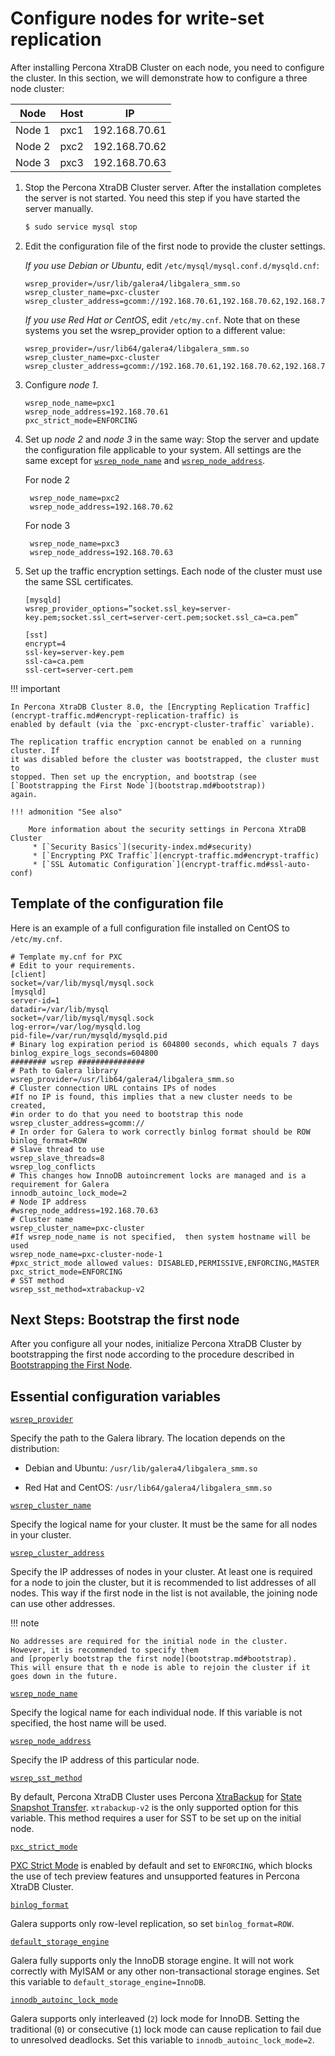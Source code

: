 # Configure nodes for write-set replication

After installing Percona XtraDB Cluster on each node, you need to configure the cluster.
In this section, we will demonstrate how to configure a three node cluster:

| Node | Host | IP |
| ---- | ---- | -- |
| Node 1 | pxc1 | 192.168.70.61 |
| Node 2 | pxc2 | 192.168.70.62 |
| Node 3 | pxc3 | 192.168.70.63 |

1. Stop the Percona XtraDB Cluster server. After the installation completes the server is not started. You need this step if you have started the server manually.

    ```{.bash data-prompt="$"}
    $ sudo service mysql stop
    ```

2. Edit the configuration file of the first node to provide the cluster settings.

    *If you use Debian or Ubuntu*, edit `/etc/mysql/mysql.conf.d/mysqld.cnf`:

    ```shell
    wsrep_provider=/usr/lib/galera4/libgalera_smm.so
    wsrep_cluster_name=pxc-cluster
    wsrep_cluster_address=gcomm://192.168.70.61,192.168.70.62,192.168.70.63
    ```

    *If you use Red Hat or CentOS*, edit `/etc/my.cnf`. Note that on these systems you set
    the wsrep_provider option to a different value:

    ```shell
    wsrep_provider=/usr/lib64/galera4/libgalera_smm.so
    wsrep_cluster_name=pxc-cluster
    wsrep_cluster_address=gcomm://192.168.70.61,192.168.70.62,192.168.70.63
    ```

3. Configure *node 1*.

    ```shell
    wsrep_node_name=pxc1
    wsrep_node_address=192.168.70.61
    pxc_strict_mode=ENFORCING
    ```

4. Set up *node 2* and *node 3* in the same way: Stop the server and update the configuration file applicable to your system. All settings are the same except for [`wsrep_node_name`](wsrep-system-index.md#wsrep_node_name) and [`wsrep_node_address`](wsrep-system-index.md#wsrep_node_address).

    For node 2

        wsrep_node_name=pxc2
        wsrep_node_address=192.168.70.62

    For node 3

        wsrep_node_name=pxc3
        wsrep_node_address=192.168.70.63

5. Set up the traffic encryption settings. Each node of the cluster must use the same SSL certificates.

    ```shell
    [mysqld]
    wsrep_provider_options=”socket.ssl_key=server-key.pem;socket.ssl_cert=server-cert.pem;socket.ssl_ca=ca.pem”

    [sst]
    encrypt=4
    ssl-key=server-key.pem
    ssl-ca=ca.pem
    ssl-cert=server-cert.pem
    ```

!!! important

    In Percona XtraDB Cluster 8.0, the [Encrypting Replication Traffic](encrypt-traffic.md#encrypt-replication-traffic) is
    enabled by default (via the `pxc-encrypt-cluster-traffic` variable).

    The replication traffic encryption cannot be enabled on a running cluster. If
    it was disabled before the cluster was bootstrapped, the cluster must to
    stopped. Then set up the encryption, and bootstrap (see [`Bootstrapping the First Node`](bootstrap.md#bootstrap))
    again.

    !!! admonition "See also"

        More information about the security settings in Percona XtraDB Cluster
         * [`Security Basics`](security-index.md#security)
	     * [`Encrypting PXC Traffic`](encrypt-traffic.md#encrypt-traffic)
	     * [`SSL Automatic Configuration`](encrypt-traffic.md#ssl-auto-conf)


## Template of the configuration file

Here is an example of a full configuration file installed on CentOS to
`/etc/my.cnf`.

```text
# Template my.cnf for PXC
# Edit to your requirements.
[client]
socket=/var/lib/mysql/mysql.sock
[mysqld]
server-id=1
datadir=/var/lib/mysql
socket=/var/lib/mysql/mysql.sock
log-error=/var/log/mysqld.log
pid-file=/var/run/mysqld/mysqld.pid
# Binary log expiration period is 604800 seconds, which equals 7 days
binlog_expire_logs_seconds=604800
######## wsrep ###############
# Path to Galera library
wsrep_provider=/usr/lib64/galera4/libgalera_smm.so
# Cluster connection URL contains IPs of nodes
#If no IP is found, this implies that a new cluster needs to be created,
#in order to do that you need to bootstrap this node
wsrep_cluster_address=gcomm://
# In order for Galera to work correctly binlog format should be ROW
binlog_format=ROW
# Slave thread to use
wsrep_slave_threads=8
wsrep_log_conflicts
# This changes how InnoDB autoincrement locks are managed and is a requirement for Galera
innodb_autoinc_lock_mode=2
# Node IP address
#wsrep_node_address=192.168.70.63
# Cluster name
wsrep_cluster_name=pxc-cluster
#If wsrep_node_name is not specified,  then system hostname will be used
wsrep_node_name=pxc-cluster-node-1
#pxc_strict_mode allowed values: DISABLED,PERMISSIVE,ENFORCING,MASTER
pxc_strict_mode=ENFORCING
# SST method
wsrep_sst_method=xtrabackup-v2
```

## Next Steps: Bootstrap the first node

After you configure all your nodes, initialize Percona XtraDB Cluster by bootstrapping the first
node according to the procedure described in [Bootstrapping the First Node](bootstrap.md#bootstrap).

## Essential configuration variables

[`wsrep_provider`](wsrep-system-index.md#wsrep_provider)

Specify the path to the Galera library. The location depends on the distribution:

* Debian and Ubuntu: `/usr/lib/galera4/libgalera_smm.so`

* Red Hat and CentOS: `/usr/lib64/galera4/libgalera_smm.so`

[`wsrep_cluster_name`](wsrep-system-index.md#wsrep_cluster_name)

Specify the logical name for your cluster.
It must be the same for all nodes in your cluster.

[`wsrep_cluster_address`](wsrep-system-index.md#wsrep_cluster_address)

Specify the IP addresses of nodes in your cluster.
At least one is required for a node to join the cluster,
but it is recommended to list addresses of all nodes.
This way if the first node in the list is not available,
the joining node can use other addresses.

!!! note

    No addresses are required for the initial node in the cluster.
    However, it is recommended to specify them
    and [properly bootstrap the first node](bootstrap.md#bootstrap).
    This will ensure that th e node is able to rejoin the cluster if it goes down in the future.

[`wsrep_node_name`](wsrep-system-index.md#wsrep_node_name)

Specify the logical name for each individual node.
If this variable is not specified, the host name will be used.

[`wsrep_node_address`](wsrep-system-index.md#wsrep_node_address)

Specify the IP address of this particular node.

[`wsrep_sst_method`](wsrep-system-index.md#wsrep_sst_method)

By default, Percona XtraDB Cluster uses Percona [XtraBackup](https://www.percona.com/software/mysql-database/percona-xtrabackup) for [State Snapshot Transfer](glossary.md#sst). `xtrabackup-v2` is the only supported option for this variable.
This method requires a user for SST to be set up on the initial node.

[`pxc_strict_mode`](wsrep-system-index.md#pxc_strict_mode)

[PXC Strict Mode](strict-mode.md#pxc-strict-mode) is enabled by default and set to `ENFORCING`, which blocks the use of tech preview features and unsupported features in Percona XtraDB Cluster.

[`binlog_format`](https://dev.mysql.com/doc/refman/8.0/en/replication-options-binary-log.html#sysvar_binlog_format)

Galera supports only row-level replication, so set `binlog_format=ROW`.

[`default_storage_engine`](https://dev.mysql.com/doc/refman/8.0/en/server-system-variables.html#sysvar_default_storage_engine)

Galera fully supports only the InnoDB storage engine.
It will not work correctly with MyISAM
or any other non-transactional storage engines.
Set this variable to `default_storage_engine=InnoDB`.

[`innodb_autoinc_lock_mode`](https://dev.mysql.com/doc/refman/8.0/en/innodb-parameters.html#sysvar_innodb_autoinc_lock_mode)

Galera supports only interleaved (`2`) lock mode for InnoDB.
Setting the traditional (`0`) or consecutive (`1`) lock mode
can cause replication to fail due to unresolved deadlocks.
Set this variable to `innodb_autoinc_lock_mode=2`.

